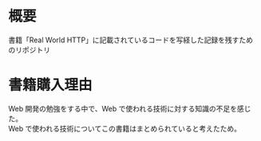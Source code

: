 # 概要

書籍「Real World HTTP」に記載されているコードを写経した記録を残すためのリポジトリ

# 書籍購入理由

Web 開発の勉強をする中で、Web で使われる技術に対する知識の不足を感じた。  
Web で使われる技術についてこの書籍はまとめられていると考えたため。
